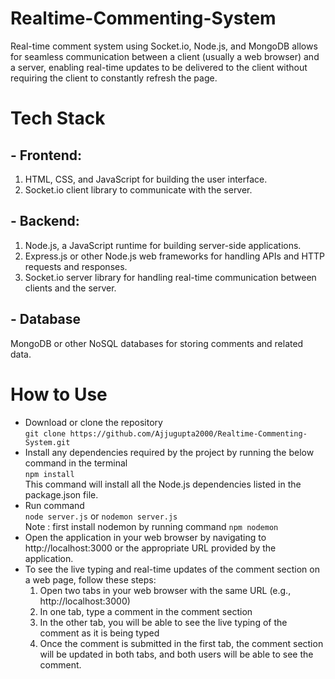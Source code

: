 # Realtime-Commenting-System
Real-time comment system using Socket.io, Node.js, and MongoDB allows for seamless communication between a client (usually a web browser) and a server, enabling real-time updates to be delivered to the client without requiring the client to constantly refresh the page.
# Tech Stack
## - Frontend:

1. HTML, CSS, and JavaScript for building the user interface.
2. Socket.io client library to communicate with the server.
## - Backend:

1. Node.js, a JavaScript runtime for building server-side applications.
2. Express.js or other Node.js web frameworks for handling APIs and HTTP requests and responses.
3. Socket.io server library for handling real-time communication between clients and the server.

## - Database
MongoDB or other NoSQL databases for storing comments and related data.

# How to Use
- Download or clone the repository    
   `git clone https://github.com/Ajjugupta2000/Realtime-Commenting-System.git`
- Install any dependencies required by the project by running the below command in the terminal   
   `npm install`   
   This command will install all the Node.js dependencies listed in the package.json file.
- Run command   
   `node server.js` or `nodemon server.js`   
Note : first install nodemon by running command `npm nodemon`
- Open the application in your web browser by navigating to http://localhost:3000 or the appropriate URL provided by the application.
- To see the live typing and real-time updates of the comment section on a web page, follow these steps:
   1. Open two tabs in your web browser with the same URL (e.g., http://localhost:3000)
   2. In one tab, type a comment in the comment section
   3. In the other tab, you will be able to see the live typing of the comment as it is being typed
   4. Once the comment is submitted in the first tab, the comment section will be updated in both tabs, and both users will be able to see the comment.
